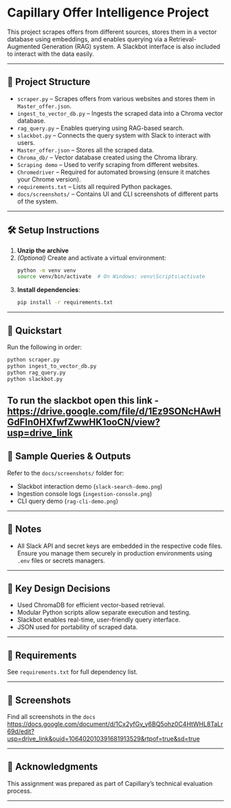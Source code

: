 # Capillary Offer Intelligence Project

This project scrapes offers from different sources, stores them in a vector database using embeddings, and enables querying via a Retrieval-Augmented Generation (RAG) system. A Slackbot interface is also included to interact with the data easily.

---

## 📁 Project Structure

- `scraper.py` – Scrapes offers from various websites and stores them in `Master_offer.json`.
- `ingest_to_vector_db.py` – Ingests the scraped data into a Chroma vector database.
- `rag_query.py` – Enables querying using RAG-based search.
- `slackbot.py` – Connects the query system with Slack to interact with users.
- `Master_offer.json` – Stores all the scraped data.
- `Chroma_db/` – Vector database created using the Chroma library.
- `Scraping demo` – Used to verify scraping from different websites.
- `Chromedriver` – Required for automated browsing (ensure it matches your Chrome version).
- `requirements.txt` – Lists all required Python packages.
- `docs/screenshots/` – Contains UI and CLI screenshots of different parts of the system.

---

## 🛠️ Setup Instructions

1. **Unzip the archive**
2. *(Optional)* Create and activate a virtual environment:
   ```bash
   python -m venv venv
   source venv/bin/activate  # On Windows: venv\Scripts\activate
   ```
3. **Install dependencies**:
   ```bash
   pip install -r requirements.txt
   ```

---

## 🚀 Quickstart

Run the following in order:

```bash
python scraper.py
python ingest_to_vector_db.py
python rag_query.py
python slackbot.py
```
To run the slackbot open this link -https://drive.google.com/file/d/1Ez9SONcHAwHGdFIn0HXfwfZwwHK1ooCN/view?usp=drive_link
---

## 💬 Sample Queries & Outputs

Refer to the `docs/screenshots/` folder for:

- Slackbot interaction demo (`slack-search-demo.png`)
- Ingestion console logs (`ingestion-console.png`)
- CLI query demo (`rag-cli-demo.png`)

---

## 🔐 Notes

- All Slack API and secret keys are embedded in the respective code files. Ensure you manage them securely in production environments using `.env` files or secrets managers.

---

## 🧠 Key Design Decisions

- Used ChromaDB for efficient vector-based retrieval.
- Modular Python scripts allow separate execution and testing.
- Slackbot enables real-time, user-friendly query interface.
- JSON used for portability of scraped data.

---

## 📌 Requirements

See `requirements.txt` for full dependency list.

---

## 📸 Screenshots

Find all screenshots in the `docs`
https://docs.google.com/document/d/1Cx2yfGv_y6BQ5ohz0C4HtWHL8TaLr69d/edit?usp=drive_link&ouid=106402010391681913529&rtpof=true&sd=true

---

## 🙌 Acknowledgments

This assignment was prepared as part of Capillary’s technical evaluation process.

---
